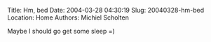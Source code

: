 Title: Hm, bed
Date: 2004-03-28 04:30:19
Slug: 20040328-hm-bed
Location: Home
Authors: Michiel Scholten

<p>Maybe I should go get some sleep =)</p>